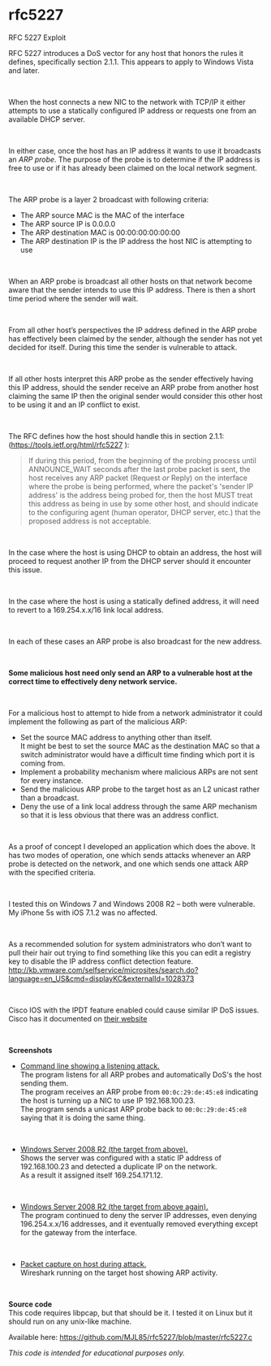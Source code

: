 # rfc5227
RFC 5227 Exploit

RFC 5227 introduces a DoS vector for any host that honors the rules it defines, specifically section 2.1.1.  This appears to apply to Windows Vista and later.
  
&nbsp;
  
When the host connects a new NIC to the network with TCP/IP it either attempts to use a statically configured IP address or requests one from an available DHCP server.
  
&nbsp;
  
In either case, once the host has an IP address it wants to use it broadcasts an *ARP probe*.  The purpose of the probe is to determine if the IP address is free to use or if it has already been claimed on the local network segment.
  
&nbsp;
  
The ARP probe is a layer 2 broadcast with following criteria:  

* The ARP source MAC is the MAC of the interface
* The ARP source IP is 0.0.0.0
* The ARP destination MAC is 00:00:00:00:00:00
* The ARP destination IP is the IP address the host NIC is attempting to use
  
&nbsp;
  
When an ARP probe is broadcast all other hosts on that network become aware that the sender intends to use this IP address.  There is then a short time period where the sender will wait.
  
&nbsp;
  
From all other host’s perspectives the IP address defined in the ARP probe has effectively been claimed by the sender, although the sender has not yet decided for itself.  During this time the sender is vulnerable to attack.
  
&nbsp;
  
If all  other hosts interpret this ARP probe as the sender effectively having this IP address, should the sender receive an ARP probe from another host claiming the same IP then the original sender would consider this other host to be using it and an IP conflict to exist.
  
&nbsp;
  
The RFC defines how the host should handle this in section 2.1.1: (https://tools.ietf.org/html/rfc5227 ):  
> If during this period, from the beginning of the probing process
> until ANNOUNCE_WAIT seconds after the last probe packet is sent, the
> host receives any ARP packet (Request *or* Reply) on the interface
> where the probe is being performed, where the packet's 'sender IP
> address' is the address being probed for, then the host MUST treat
> this address as being in use by some other host, and should indicate
> to the configuring agent (human operator, DHCP server, etc.) that the
> proposed address is not acceptable.
  
&nbsp;
  
In the case where the host is using DHCP to obtain an address, the host will proceed to request another IP from the DHCP server should it encounter this issue.
  
&nbsp;
  
In the case where the host is using a statically defined address, it will need to revert to a 169.254.x.x/16 link local address.
  
&nbsp;
  
In each of these cases an ARP probe is also broadcast for the new address.
  
&nbsp;
  
**Some malicious host need only send an ARP to a vulnerable host at the correct time to effectively deny network service.**
  
&nbsp;
  
For a malicious host to attempt to hide from a network administrator it could implement the following as part of the malicious ARP:  

* Set the source MAC address to anything other than itself.  
It might be best to set the source MAC as the destination MAC so that a switch administrator would have a difficult time finding which port it is coming from.
* Implement a probability mechanism where malicious ARPs are not sent for every instance.
* Send the malicious ARP probe to the target host as an L2 unicast rather than a broadcast.
* Deny the use of a link local address through the same ARP mechanism so that it is less obvious that there was an address conflict.
  
&nbsp;
  
As a proof of concept I developed an application which does the above.  It has two modes of operation, one which sends attacks whenever an ARP probe is detected on the network, and one which sends one attack ARP with the specified criteria.
  
&nbsp;
  
I tested this on Windows 7 and Windows 2008 R2 – both were vulnerable.  My iPhone 5s with iOS 7.1.2 was no affected.
  
&nbsp;
  
As a recommended solution for system administrators who don’t want to pull their hair out trying to find something like this you can edit a registry key to disable the IP address conflict detection feature.  
http://kb.vmware.com/selfservice/microsites/search.do?language=en_US&cmd=displayKC&externalId=1028373
  
&nbsp;
  
Cisco IOS with the IPDT feature enabled could cause similar IP DoS issues.  Cisco has it documented on [their website](http://www.cisco.com/c/en/us/support/docs/ios-nx-os-software/8021x/116529-problemsolution-product-00.html)
  
&nbsp;
  
**Screenshots**  

* [Command line showing a listening attack.](http://i.imgur.com/7Ux5pY9.jpg)  
The program listens for all ARP probes and automatically DoS's the host sending them.  
The program receives an ARP probe from `00:0c:29:de:45:e8` indicating the host is turning up a NIC to use IP 192.168.100.23.  
The program sends a unicast ARP probe back to `00:0c:29:de:45:e8` saying that it is doing the same thing.  
  
&nbsp;
  
* [Windows Server 2008 R2 (the target from above).](http://i.imgur.com/TK8Inbx.jpg)  
Shows the server was configured with a static IP address of 192.168.100.23 and detected a duplicate IP on the network.  
As a result it assigned itself 169.254.171.12.
  
&nbsp;
  
* [Windows Server 2008 R2 (the target from above again).](http://i.imgur.com/EVN5QVq.jpg)  
The program continued to deny the server IP addresses, even denying 196.254.x.x/16 addresses, and it eventually removed everything except for the gateway from the interface.
  
&nbsp;
  
* [Packet capture on host during attack.](http://i.imgur.com/63eD3sE.jpg)  
Wireshark running on the target host showing ARP activity.
  
&nbsp;
  
**Source code**  
This code requires libpcap, but that should be it.  I tested it on Linux but it should run on any unix-like machine.  
  
Available here: https://github.com/MJL85/rfc5227/blob/master/rfc5227.c
  
*This code is intended for educational purposes only.*
